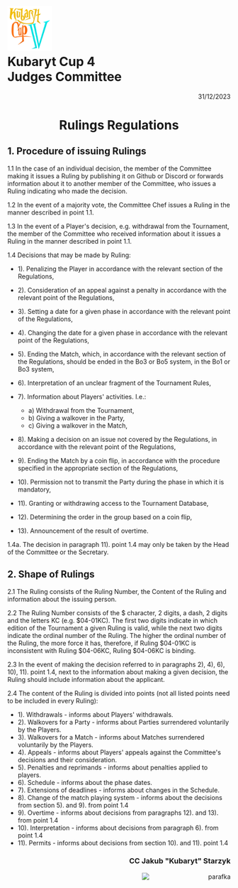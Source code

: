 # <img src="https://github.com/KubarytTournaments/KubarytCup/blob/English/Logo/logo-kc4.png" alt="logokc4" style="width: 20%; height: auto;"> <br>Kubaryt Cup 4 <br>Judges Committee

<p align="right">31/12/2023</p>

<h1 align="center">Rulings Regulations</h1>

## 1. Procedure of issuing Rulings

1.1 In the case of an individual decision, the member of the Committee making it issues a Ruling by publishing it on Github or Discord or forwards information about it to another member of the Committee, who issues a Ruling indicating who made the decision.

1.2 In the event of a majority vote, the Committee Chef issues a Ruling in the manner described in point 1.1.

1.3 In the event of a Player's decision, e.g. withdrawal from the Tournament, the member of the Committee who received information about it issues a Ruling in the manner described in point 1.1.

1.4 Decisions that may be made by Ruling:

- 1). Penalizing the Player in accordance with the relevant section of the Regulations,
- 2). Consideration of an appeal against a penalty in accordance with the relevant point of the Regulations,
- 3). Setting a date for a given phase in accordance with the relevant point of the Regulations,
- 4). Changing the date for a given phase in accordance with the relevant point of the Regulations,
- 5). Ending the Match, which, in accordance with the relevant section of the Regulations, should be ended in the Bo3 or Bo5 system, in the Bo1 or Bo3 system,
- 6). Interpretation of an unclear fragment of the Tournament Rules,
- 7). Information about Players' activities. I.e.:

  - a) Withdrawal from the Tournament,
  - b) Giving a walkover in the Party,
  - c) Giving a walkover in the Match,
- 8). Making a decision on an issue not covered by the Regulations, in accordance with the relevant point of the Regulations,
- 9). Ending the Match by a coin flip, in accordance with the procedure specified in the appropriate section of the Regulations,
- 10). Permission not to transmit the Party during the phase in which it is mandatory,
- 11). Granting or withdrawing access to the Tournament Database,
- 12). Determining the order in the group based on a coin flip,
- 13). Announcement of the result of overtime.

1.4a. The decision in paragraph 11). point 1.4 may only be taken by the Head of the Committee or the Secretary.

## 2. Shape of Rulings

2.1 The Ruling consists of the Ruling Number, the Content of the Ruling and information about the issuing person.

2.2 The Ruling Number consists of the $ character, 2 digits, a dash, 2 digits and the letters KC (e.g. $04-01KC). The first two digits indicate in which edition of the Tournament a given Ruling is valid, while the next two digits indicate the ordinal number of the Ruling. The higher the ordinal number of the Ruling, the more force it has, therefore, if Ruling $04-01KC is inconsistent with Ruling $04-06KC, Ruling $04-06KC is binding.

2.3 In the event of making the decision referred to in paragraphs 2), 4), 6), 10), 11). point 1.4, next to the information about making a given decision, the Ruling should include information about the applicant.

2.4 The content of the Ruling is divided into points (not all listed points need to be included in every Ruling):

- 1). Withdrawals - informs about Players' withdrawals.
- 2). Walkovers for a Party - informs about Parties surrendered voluntarily by the Players.
- 3). Walkovers for a Match - informs about Matches surrendered voluntarily by the Players.
- 4). Appeals - informs about Players' appeals against the Committee's decisions and their consideration.
- 5). Penalties and reprimands - informs about penalties applied to players.
- 6). Schedule - informs about the phase dates.
- 7). Extensions of deadlines - informs about changes in the Schedule.
- 8). Change of the match playing system - informs about the decisions from section 5). and 9). from point 1.4
- 9). Overtime - informs about decisions from paragraphs 12). and 13). from point 1.4
- 10). Interpretation - informs about decisions from paragraph 6). from point 1.4
- 11). Permits - informs about decisions from section 10). and 11). point 1.4

### <p align="right">CC Jakub "Kubaryt" Starzyk</p>
<div align="right"><img src="https://media.discordapp.net/attachments/1022538414328913930/1136284542727110656/image-removebg-preview_3.png" alt="parafka" style="height: auto; width:200px; float:right;"/></div>
